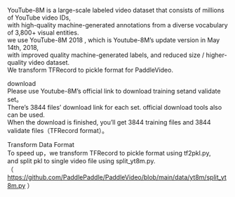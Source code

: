 YouTube-8M is a large-scale labeled video dataset that consists of millions of YouTube video IDs,   
with high-quality machine-generated annotations from a diverse vocabulary of 3,800+ visual entities.  
we use YouTube-8M 2018 , which is Youtube-8M’s update version in May 14th, 2018,   
with improved quality machine-generated labels, and reduced size / higher-quality video dataset.  
We transform TFRecord to pickle format for PaddleVideo.  

download  
Please use Youtube-8M’s official link to download training setand validate set。  
There’s 3844 files’ download link for each set. official download tools also can be used.   
When the download is finished, you’ll get 3844 training files and 3844 validate files（TFRecord format）。  

Transform Data Format  
To speed up，we transform TFRecord to pickle format using tf2pkl.py,   
and split pkl to single video file using split_yt8m.py.  
（ https://github.com/PaddlePaddle/PaddleVideo/blob/main/data/yt8m/split_yt8m.py ）

